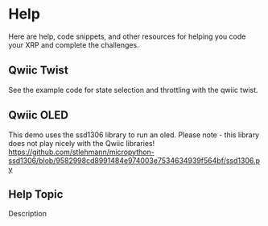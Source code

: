 # Help

Here are help, code snippets, and other resources for helping you code your XRP and complete the challenges.

## Qwiic Twist

See the example code for state selection and throttling with the qwiic twist.

## Qwiic OLED

This demo uses the ssd1306 library to run an oled. Please note - this library does not play nicely with the Qwiic libraries!
https://github.com/stlehmann/micropython-ssd1306/blob/9582998cd8991484e974003e7534634939f564bf/ssd1306.py

## Help Topic

Description
